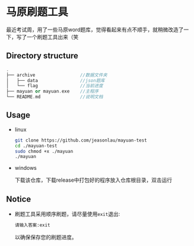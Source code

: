 # 马原刷题工具
最近考试周，用了一些马原word题库，觉得看起来有点不顺手，就稍微改造了一下，写了一个刷题工具出来（笑

## Directory structure

```c++
.
├── archive					//数据文件夹
│   ├── data				//json题库
│   └── flag				//当前进度
├── mayuan or mayuan.exe	//主程序
└── README.md				//说明文档
```



## Usage

+ linux

    ```bash
    git clone https://github.com/jeasonlau/mayuan-test
    cd ./mayuan-test
    sudo chmod +x ./mayuan
    ./mayuan
    ```
    
+ windows

  下载该仓库，下载release中打包好的程序放入仓库根目录，双击运行


## Notice

+ 刷题工具采用顺序刷题，请尽量使用`exit`退出:

  ```bash
  请输入答案:exit
  ```

  以确保保存您的刷题进度。

